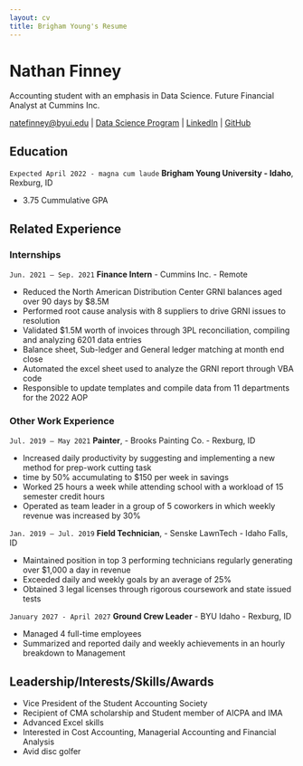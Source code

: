 ```yaml
---
layout: cv
title: Brigham Young's Resume
---
```

# Nathan Finney
Accounting student with an emphasis in Data Science. Future Financial Analyst at Cummins Inc. 

<div id="webaddress">
<a href="natefinney@byui.edu">natefinney@byui.edu</a>
| <a href="https://byuidatascience.github.io/development.html">Data Science Program</a>
| <a href="www.linkedin.com/in/nathan-finney">LinkedIn</a>
| <a href="https://github.com/nate-finney">GitHub</a>
</div>

<!-- https://www.monique.tech/the-art-of-markdown -->

## Education

`Expected April 2022 - magna cum laude`
__Brigham Young University - Idaho__, Rexburg, ID

- 3.75 Cummulative GPA


## Related Experience

### Internships

`Jun. 2021 – Sep. 2021`
__Finance Intern__ - Cummins Inc. - Remote

-	Reduced the North American Distribution Center GRNI balances aged over 90 days by $8.5M
-	Performed root cause analysis with 8 suppliers to drive GRNI issues to resolution
-	Validated $1.5M worth of invoices through 3PL reconciliation, compiling and analyzing 6201 data entries
-	Balance sheet, Sub-ledger and General ledger matching at month end close
-	Automated the excel sheet used to analyze the GRNI report through VBA code 
-	Responsible to update templates and compile data from 11 departments for the 2022 AOP 


### Other Work Experience

`Jul. 2019 – May 2021`
__Painter__, - Brooks Painting Co. - Rexburg, ID

-	Increased daily productivity by suggesting and implementing a new method for prep-work cutting task 
- time by 50% accumulating to $150 per week in savings
-	Worked 25 hours a week while attending school with a workload of 15 semester credit hours
-	Operated as team leader in a group of 5 coworkers in which weekly revenue was increased by 30% 


`Jan. 2019 – Jul. 2019`
__Field Technician__, - Senske LawnTech - Idaho Falls, ID

-	Maintained position in top 3 performing technicians regularly generating over $1,000 a day in revenue 
-	Exceeded daily and weekly goals by an average of 25%
-	Obtained 3 legal licenses through rigorous coursework and state issued tests
 

`January 2027 - April 2027`
__Ground Crew Leader__ - BYU Idaho - Rexburg, ID

-	Managed 4 full-time employees 
-	Summarized and reported daily and weekly achievements in an hourly breakdown to Management





## Leadership/Interests/Skills/Awards 

- Vice President of the Student Accounting Society 
-	Recipient of CMA scholarship and Student member of AICPA and IMA
-	Advanced Excel skills 
- Interested in Cost Accounting, Managerial Accounting and Financial Analysis
-	Avid disc golfer 



<!-- ### Footer

Last updated: May 2013 -->


